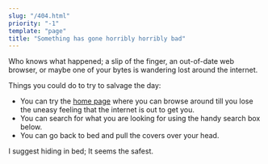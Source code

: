 ```yaml
---
slug: "/404.html"
priority: "-1"
template: "page"
title: "Something has gone horribly horribly bad"
---
```


Who knows what happened; a slip of the finger, an out-of-date web browser, or
maybe one of your bytes is wandering lost around the internet.

Things you could do to try to salvage the day:

- You can try the [home page](/) where you can browse around till you lose the
  uneasy feeling that the internet is out to get you.
- You can search for what you are looking for using the handy search box below.
- You can go back to bed and pull the covers over your head.

I suggest hiding in bed; It seems the safest.
